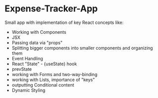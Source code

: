 # Expense-Tracker-App
Small app with implementation of key React concepts like:
 - Working with Components
 - JSX
 - Passing data via "props"
 - Splitting bigger components into smaller components and organizing them
 - Event Handling
 - React "State" - {useState} hook
 - prevState
 - working with Forms and two-way-binding
 - working with Lists, importance of "keys"
 - outputting Conditional content
 - Dynamic Styling
